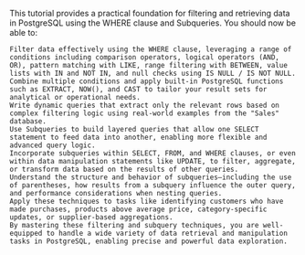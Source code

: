 This tutorial provides a practical foundation for filtering and retrieving data in PostgreSQL using the WHERE clause and Subqueries. You should now be able to:

    Filter data effectively using the WHERE clause, leveraging a range of conditions including comparison operators, logical operators (AND, OR), pattern matching with LIKE, range filtering with BETWEEN, value lists with IN and NOT IN, and null checks using IS NULL / IS NOT NULL.
    Combine multiple conditions and apply built-in PostgreSQL functions such as EXTRACT, NOW(), and CAST to tailor your result sets for analytical or operational needs.
    Write dynamic queries that extract only the relevant rows based on complex filtering logic using real-world examples from the "Sales" database.
    Use Subqueries to build layered queries that allow one SELECT statement to feed data into another, enabling more flexible and advanced query logic.
    Incorporate subqueries within SELECT, FROM, and WHERE clauses, or even within data manipulation statements like UPDATE, to filter, aggregate, or transform data based on the results of other queries.
    Understand the structure and behavior of subqueries—including the use of parentheses, how results from a subquery influence the outer query, and performance considerations when nesting queries.
    Apply these techniques to tasks like identifying customers who have made purchases, products above average price, category-specific updates, or supplier-based aggregations.
    By mastering these filtering and subquery techniques, you are well-equipped to handle a wide variety of data retrieval and manipulation tasks in PostgreSQL, enabling precise and powerful data exploration.

